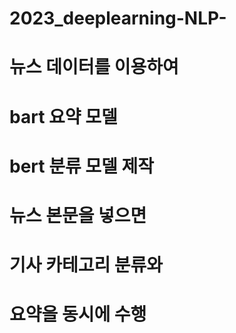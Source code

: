 # 2023_deeplearning-NLP-
# 뉴스 데이터를 이용하여 
# bart 요약 모델
# bert 분류 모델 제작

# 뉴스 본문을 넣으면 
# 기사 카테고리 분류와
# 요약을 동시에 수행
